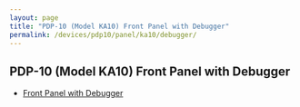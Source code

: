 ```yaml
---
layout: page
title: "PDP-10 (Model KA10) Front Panel with Debugger"
permalink: /devices/pdp10/panel/ka10/debugger/
---
```


PDP-10 (Model KA10) Front Panel with Debugger
--------------------------------------------

* [Front Panel with Debugger](front.xml)
